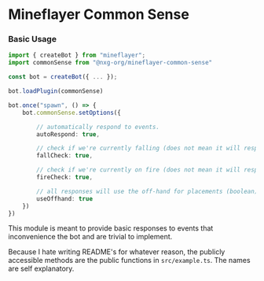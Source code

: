 # Mineflayer Common Sense


### Basic Usage
```ts
import { createBot } from "mineflayer";
import commonSense from "@nxg-org/mineflayer-common-sense"

const bot = createBot({ ... });

bot.loadPlugin(commonSense)

bot.once("spawn", () => {
    bot.commonSense.setOptions({

        // automatically respond to events.
        autoRespond: true,

        // check if we're currently falling (does not mean it will respond)
        fallCheck: true,

        // check if we're currently on fire (does not mean it will respond)
        fireCheck: true,

        // all responses will use the off-hand for placements (boolean)
        useOffhand: true
    })
})

```

This module is meant to provide basic responses to events that inconvenience the bot and are trivial to implement.



Because I hate writing README's for whatever reason, the publicly accessible methods are the public functions in ``src/example.ts``. The names are self explanatory.